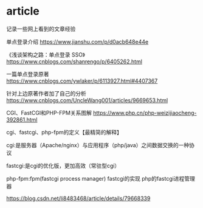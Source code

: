 # article
记录一些网上看到的文章经验

单点登录介绍
https://www.jianshu.com/p/d0acb648e44e

《浅谈架构之路：单点登录 SSO》
https://www.cnblogs.com/shanrengo/p/6405262.html


一篇单点登录原著
https://www.cnblogs.com/ywlaker/p/6113927.html#4407367

针对上边原著作者加了自己的分析
https://www.cnblogs.com/UncleWang001/articles/9669653.html


CGI、FastCGI和PHP-FPM关系图解
https://www.php.cn/php-weizijiaocheng-392861.html


cgi、fastcgi、php-fpm的定义【最精简的解释】

cgi:是服务器（Apache/nginx）与应用程序（php/java）之间数据交换的一种协议

fastcgi:是cgi的优化版，更加高效（常驻型cgi）

php-fpm:fpm(fastcgi process manager) fastcgi的实现 php的fastcgi进程管理器

https://blog.csdn.net/li8483468/article/details/79668339
